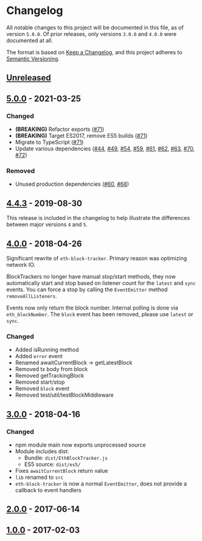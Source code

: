 # Changelog

All notable changes to this project will be documented in this file, as of version `5.0.0`.
Of prior releases, only versions `3.0.0` and `4.0.0` were documented at all.

The format is based on [Keep a Changelog](https://keepachangelog.com/en/1.0.0/),
and this project adheres to [Semantic Versioning](https://semver.org/spec/v2.0.0.html).

## [Unreleased]

## [5.0.0] - 2021-03-25

### Changed

- **(BREAKING)** Refactor exports ([#71](https://github.com/MetaMask/eth-block-tracker/pull/71))
- **(BREAKING)** Target ES2017, remove ES5 builds ([#71](https://github.com/MetaMask/eth-block-tracker/pull/71))
- Migrate to TypeScript ([#71](https://github.com/MetaMask/eth-block-tracker/pull/71))
- Update various dependencies ([#44](https://github.com/MetaMask/eth-block-tracker/pull/44), [#49](https://github.com/MetaMask/eth-block-tracker/pull/49), [#54](https://github.com/MetaMask/eth-block-tracker/pull/54), [#59](https://github.com/MetaMask/eth-block-tracker/pull/59), [#61](https://github.com/MetaMask/eth-block-tracker/pull/61), [#62](https://github.com/MetaMask/eth-block-tracker/pull/62), [#63](https://github.com/MetaMask/eth-block-tracker/pull/63), [#70](https://github.com/MetaMask/eth-block-tracker/pull/70), [#72](https://github.com/MetaMask/eth-block-tracker/pull/72))

### Removed

- Unused production dependencies ([#60](https://github.com/MetaMask/eth-block-tracker/pull/60), [#68](https://github.com/MetaMask/eth-block-tracker/pull/68))

## [4.4.3] - 2019-08-30

This release is included in the changelog to help illustrate the differences between
major versions `4` and `5`.

## [4.0.0] - 2018-04-26

Significant rewrite of `eth-block-tracker`. Primary reason was optimizing network IO.

BlockTrackers no longer have manual stop/start methods, they now automatically start and stop based on listener count for the `latest` and `sync` events. You can force a stop by calling the `EventEmitter` method `removeAllListeners`.

Events now only return the block number. Internal polling is done via `eth_blockNumber`.
The `block` event has been removed, please use `latest` or `sync`.

### Changed

- Added isRunning method
- Added `error` event
- Renamed awaitCurrentBlock -> getLatestBlock
- Removed tx body from block
- Removed getTrackingBlock
- Removed start/stop
- Removed `block` event
- Removed test/util/testBlockMiddleware

## [3.0.0] - 2018-04-16

### Changed

- npm module main now exports unprocessed source
- Module includes dist:
  - Bundle: `dist/EthBlockTracker.js`
  - ES5 source: `dist/es5/`
- Fixes `awaitCurrentBlock` return value
- `lib` renamed to `src`
- `eth-block-tracker` is now a normal `EventEmitter`, does not provide a callback to event handlers

## [2.0.0] - 2017-06-14

## [1.0.0] - 2017-02-03

[Unreleased]:https://github.com/MetaMask/eth-block-tracker/compare/v5.0.0...HEAD
[5.0.0]:https://github.com/MetaMask/eth-block-tracker/compare/v4.4.3...v5.0.0
[4.4.3]:https://github.com/MetaMask/eth-block-tracker/compare/v4.0.0...v4.4.3
[4.0.0]:https://github.com/MetaMask/eth-block-tracker/compare/v3.0.0...v4.0.0
[3.0.0]:https://github.com/MetaMask/eth-block-tracker/compare/v2.0.0...v3.0.0
[2.0.0]:https://github.com/MetaMask/eth-block-tracker/compare/v1.0.0...v2.0.0
[1.0.0]:https://github.com/MetaMask/eth-block-tracker/releases/tag/v1.0.0
